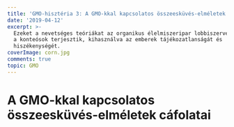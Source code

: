 ```yaml
---
title: 'GMO-hisztéria 3: A GMO-kkal kapcsolatos összeesküvés-elméletek'
date: '2019-04-12'
excerpt: >-
  Ezeket a nevetséges teóriákat az organikus élelmiszeripar lobbiszervezetei és
  a konteósok terjesztik, kihasználva az emberek tájékozatlanságát és
  hiszékenységét.
coverImage: corn.jpg
comments: true
topic: GMO
---
```

# A GMO-kkal kapcsolatos összeesküvés-elméletek cáfolatai

